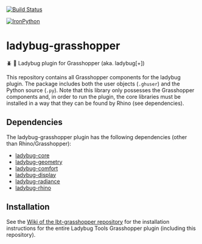 [![Build Status](https://travis-ci.com/ladybug-tools/ladybug-grasshopper.svg?branch=master)](https://travis-ci.com/ladybug-tools/ladybug-grasshopper)

[![IronPython](https://img.shields.io/badge/ironpython-2.7-red.svg)](https://github.com/IronLanguages/ironpython2/releases/tag/ipy-2.7.8/)

# ladybug-grasshopper

:beetle: :green_book: Ladybug plugin for Grasshopper (aka. ladybug[+])

This repository contains all Grasshopper components for the ladybug plugin.
The package includes both the user objects (`.ghuser`) and the Python source (`.py`).
Note that this library only possesses the Grasshopper components and, in order to
run the plugin, the core libraries must be installed in a way that
they can be found by Rhino (see dependencies).

## Dependencies

The ladybug-grasshopper plugin has the following dependencies (other than Rhino/Grasshopper):

* [ladybug-core](https://github.com/ladybug-tools/ladybug)
* [ladybug-geometry](https://github.com/ladybug-tools/ladybug-geometry)
* [ladybug-comfort](https://github.com/ladybug-tools/ladybug-comfort)
* [ladybug-display](https://github.com/ladybug-tools/ladybug-display)
* [ladybug-radiance](https://github.com/ladybug-tools/ladybug-radiance)
* [ladybug-rhino](https://github.com/ladybug-tools/ladybug-rhino)

## Installation

See the [Wiki of the lbt-grasshopper repository](https://github.com/ladybug-tools/lbt-grasshopper/wiki)
for the installation instructions for the entire Ladybug Tools Grasshopper plugin
(including this repository).
